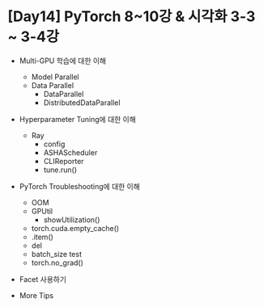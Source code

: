 # [Day14] PyTorch 8~10강 & 시각화 3-3 ~ 3-4강

* Multi-GPU 학습에 대한 이해
  * Model Parallel
  * Data Parallel
    * DataParallel
    * DistributedDataParallel

* Hyperparameter Tuning에 대한 이해
  * Ray
    * config
    * ASHAScheduler
    * CLIReporter
    * tune.run()

* PyTorch Troubleshooting에 대한 이해
  * OOM
  * GPUtil
    * showUtilization()
  * torch.cuda.empty_cache()
  * .item()
  * del
  * batch_size test
  * torch.no_grad()

* Facet 사용하기

* More Tips




  




